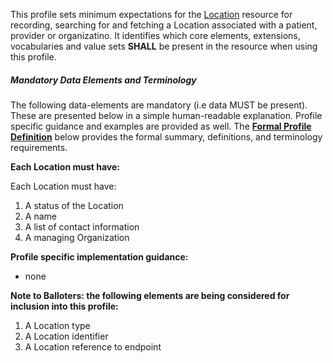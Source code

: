 This profile sets minimum expectations for the [Location] resource for recording, searching for and fetching a Location associated with a patient, provider or organizatino. It identifies which core elements, extensions, vocabularies and value sets **SHALL** be present in the resource when using this profile.


##### Mandatory Data Elements and Terminology


The following data-elements are mandatory (i.e data MUST be present). These are presented below in a simple human-readable explanation.  Profile specific guidance and examples are provided as well.  The [**Formal Profile Definition**](#profile) below provides the  formal summary, definitions, and  terminology requirements.  

**Each Location must have:**

Each Location must have:

1. A status of the Location
1. A name
1. A list of contact information
1. A managing Organization

**Profile specific implementation guidance:**
 
 * none

[Location]:  http://build.fhir.org/location.html

 **Note to Balloters:  the following elements are being considered for inclusion into this profile:**

1. A Location type
1. A  Location identifier
1. A  Location reference to endpoint



